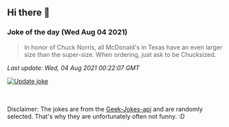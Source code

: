 ## Hi there 👋

### Joke of the day (Wed Aug 04 2021)
<!-- joke -->
>In honor of Chuck Norris, all McDonald's in Texas have an even larger size than the super-size. When ordering, just ask to be Chucksized.
<!-- /joke -->

*Last update: Wed, 04 Aug 2021 00:22:07 GMT*

[![Update joke](https://github.com/nclskfm/nclskfm/actions/workflows/joke.yml/badge.svg)](https://github.com/nclskfm/nclskfm/actions/workflows/joke.yml)

<br><br>
Disclaimer: The jokes are from the [Geek-Jokes-api](https://github.com/sameerkumar18/geek-joke-api) and are randomly selected. That's why they are unfortunately often not funny. :D
